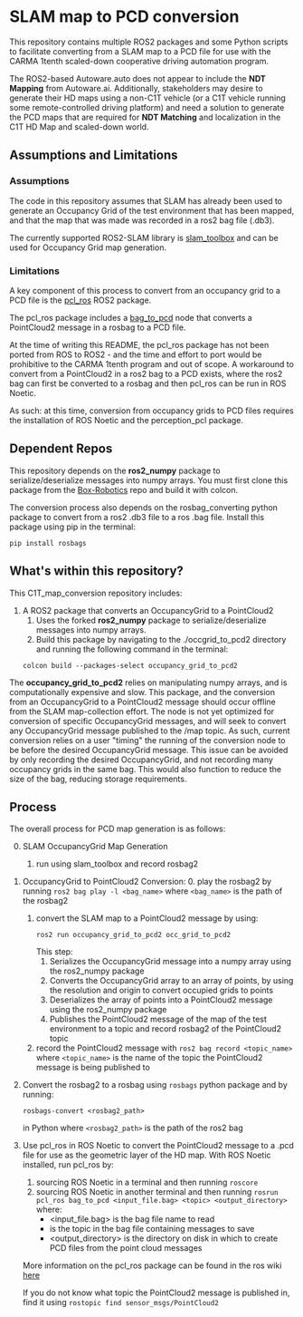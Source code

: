 # SLAM map to PCD conversion
This repository contains multiple ROS2 packages and some Python scripts to facilitate converting from a SLAM map to a PCD file for use with the CARMA 1tenth scaled-down cooperative driving automation program.

The ROS2-based Autoware.auto does not appear to include the **NDT Mapping** from Autoware.ai.
Additionally, stakeholders may desire to generate their HD maps using a non-C1T vehicle (or a C1T vehicle running some remote-controlled driving platform) and need a solution to generate the PCD maps that are required for **NDT Matching** and localization in the C1T HD Map and scaled-down world.

## Assumptions and Limitations

### Assumptions
The code in this repository assumes that SLAM has already been used to generate an Occupancy Grid of the test environment that has been mapped, and that the map that was made was recorded in a ros2 bag file (.db3).

The currently supported ROS2-SLAM library is [slam_toolbox](https://github.com/SteveMacenski/slam_toolbox) and can be used for Occupancy Grid map generation.

### Limitations
A key component of this process to convert from an occupancy grid to a PCD file is the [pcl_ros](http://wiki.ros.org/pcl_ros) ROS2 package.

The pcl_ros package includes a [bag_to_pcd](http://wiki.ros.org/pcl_ros#bag_to_pcd) node that converts a PointCloud2 message in a rosbag to a PCD file.

At the time of writing this README, the pcl_ros package has not been ported from ROS to ROS2 - and the time and effort to port would be prohibitive to the CARMA 1tenth program and out of scope. A workaround to convert from a PointCloud2 in a ros2 bag to a PCD exists, where the ros2 bag can first be converted to a rosbag and then pcl_ros can be run in ROS Noetic.

As such: at this time, conversion from occupancy grids to PCD files requires the installation of ROS Noetic and the perception_pcl package.

## Dependent Repos
This repository depends on the **ros2_numpy** package to serialize/deserialize
messages into numpy arrays. You must first clone this package from the [Box-Robotics](https://github.com/Box-Robotics/ros2_numpy) repo and build it with colcon.

The conversion process also depends on the rosbag_converting python package to convert from a ros2 .db3 file to a ros .bag file.
Install this package using pip in the terminal:
```
pip install rosbags
```

## What's within this repository?
This C1T_map_conversion repository includes:

1. A ROS2 package that converts an OccupancyGrid to a PointCloud2
    1. Uses the forked **ros2_numpy** package to serialize/deserialize messages into numpy arrays.
    2. Build this package by navigating to the ./occgrid_to_pcd2 directory and running the following command in the terminal:
    ```
    colcon build --packages-select occupancy_grid_to_pcd2
    ```

The **occupancy_grid_to_pcd2** relies on manipulating numpy arrays, and is computationally expensive and slow.
This package, and the conversion from an OccupancyGrid to a PointCloud2 message should occur offline from the SLAM map-collection effort.
The node is not yet optimized for conversion of specific OccupancyGrid messages, and will seek to convert any OccupancyGrid message published to the /map topic.
As such, current conversion relies on a user "timing" the running of the conversion node to be before the desired OccupancyGrid message.
This issue can be avoided by only recording the desired OccupancyGrid, and not recording many occupancy grids in the same bag.
This would also function to reduce the size of the bag, reducing storage requirements.

## Process
The overall process for PCD map generation is as follows:

0. SLAM OccupancyGrid Map Generation
    1. run using slam_toolbox and record rosbag2
1. OccupancyGrid to PointCloud2 Conversion:
    0. play the rosbag2 by running `ros2 bag play -l <bag_name>` where `<bag_name>` is the path of the rosbag2
    1. convert the SLAM map to a PointCloud2 message by using:
        ```
        ros2 run occupancy_grid_to_pcd2 occ_grid_to_pcd2 
        ```
        This step:
        1. Serializes the OccupancyGrid message into a numpy array using the ros2_numpy package
        2. Converts the OccupancyGrid array to an array of points, by using the resolution and origin to convert occupied grids to points
        3. Deserializes the array of points into a PointCloud2 message using the ros2_numpy package
        4. Publishes the PointCloud2 message of the map of the test environment to a topic and record rosbag2 of the PointCloud2 topic
    2. record the PointCloud2 message with `ros2 bag record <topic_name>` where `<topic_name>` is the name of the topic the PointCloud2 message is being published to
2. Convert the rosbag2 to a rosbag using `rosbags` python package and by running:
    ```
    rosbags-convert <rosbag2_path>
    ```
    in Python where `<rosbag2_path>` is the path of the ros2 bag
3. Use pcl_ros in ROS Noetic to convert the PointCloud2 message to a .pcd file for use as the geometric layer of the HD map. With ROS Noetic installed, run pcl_ros by:

    1. sourcing ROS Noetic in a terminal and then running `roscore`
    2. sourcing ROS Noetic in another terminal and then running `rosrun pcl_ros bag_to_pcd <input_file.bag> <topic> <output_directory>` where:
        - <input_file.bag> is the bag file name to read
        - <topic> is the topic in the bag file containing messages to save
        - <output_directory> is the directory on disk in which to create PCD files from the point cloud messages

    More information on the pcl_ros package can be found in the ros wiki [here](https://wiki.ros.org/pcl_ros#bag_to_pcd)

    If you do not know what topic the PointCloud2 message is published in, find it using `rostopic find sensor_msgs/PointCloud2`